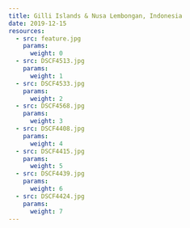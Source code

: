 ```yaml
---
title: Gilli Islands & Nusa Lembongan, Indonesia
date: 2019-12-15
resources:
  - src: feature.jpg
    params:
      weight: 0
  - src: DSCF4513.jpg
    params:
      weight: 1
  - src: DSCF4533.jpg
    params:
      weight: 2
  - src: DSCF4568.jpg
    params:
      weight: 3
  - src: DSCF4408.jpg
    params:
      weight: 4
  - src: DSCF4415.jpg
    params:
      weight: 5
  - src: DSCF4439.jpg
    params:
      weight: 6
  - src: DSCF4424.jpg
    params:
      weight: 7
---
```

